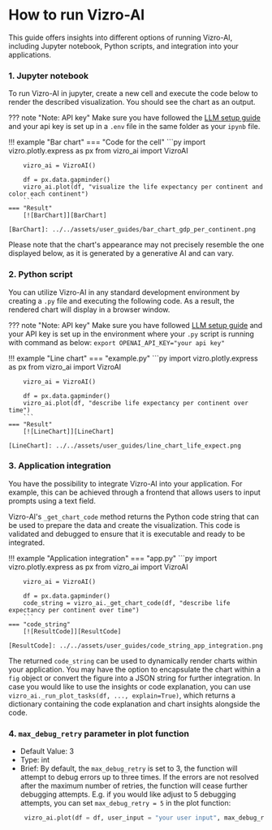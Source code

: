 # How to run Vizro-AI

This guide offers insights into different options of running Vizro-AI, including Jupyter notebook, Python scripts, and integration into your applications.

### 1. Jupyter notebook
To run Vizro-AI in jupyter, create a new cell and execute the code below to render the described visualization. You should see the chart as an output.

??? note "Note: API key"
    Make sure you have followed the [LLM setup guide](./install.md#large-language-model) and
    your api key is set up in a `.env` file in the same folder as your `ipynb` file.

!!! example "Bar chart"
    === "Code for the cell"
        ```py
        import vizro.plotly.express as px
        from vizro_ai import VizroAI

        vizro_ai = VizroAI()

        df = px.data.gapminder()
        vizro_ai.plot(df, "visualize the life expectancy per continent and color each continent")
        ```
    === "Result"
        [![BarChart]][BarChart]

    [BarChart]: ../../assets/user_guides/bar_chart_gdp_per_continent.png

Please note that the chart's appearance may not precisely resemble the one displayed below, as it is generated by a generative AI and can vary.

### 2. Python script
You can utilize Vizro-AI in any standard development environment by creating a `.py` file and executing the following code. As a result, the rendered chart will display in a browser window.

??? note "Note: API key"
    Make sure you have followed [LLM setup guide](./install.md#large-language-model) and
    your API key is set up in the environment where your `.py` script is running with command as below:
    ```
    export OPENAI_API_KEY="your api key"
    ```

!!! example "Line chart"
    === "example.py"
        ```py
        import vizro.plotly.express as px
        from vizro_ai import VizroAI

        vizro_ai = VizroAI()

        df = px.data.gapminder()
        vizro_ai.plot(df, "describe life expectancy per continent over time")
        ```
    === "Result"
        [![LineChart]][LineChart]

    [LineChart]: ../../assets/user_guides/line_chart_life_expect.png

### 3. Application integration

You have the possibility to integrate Vizro-AI into your application. For example, this can be achieved through a frontend that allows users to input prompts using a text field.

Vizro-AI's `_get_chart_code` method returns the Python code string that can be used to prepare the data and create the visualization. This code is validated and debugged to ensure that it is executable and ready to be integrated.

!!! example "Application integration"
    === "app.py"
        ```py
        import vizro.plotly.express as px
        from vizro_ai import VizroAI

        vizro_ai = VizroAI()

        df = px.data.gapminder()
        code_string = vizro_ai._get_chart_code(df, "describe life expectancy per continent over time")
        ```
    === "code_string"
        [![ResultCode]][ResultCode]

    [ResultCode]: ../../assets/user_guides/code_string_app_integration.png

The returned `code_string` can be used to dynamically render charts within your application. You may have the option to encapsulate the chart within a `fig` object or convert the figure into a JSON string for further integration.
In case you would like to use the insights or code explanation, you can use `vizro_ai._run_plot_tasks(df, ..., explain=True)`, which returns a dictionary containing the code explanation and chart insights alongside the code.

### 4. `max_debug_retry` parameter in plot function
- Default Value: 3
- Type: int
- Brief: By default, the `max_debug_retry` is set to 3, the function will attempt to debug errors up to three times.
If the errors are not resolved after the maximum number of retries, the function will cease further debugging attempts.
E.g. if you would like adjust to 5 debugging attempts, you can set `max_debug_retry = 5` in the plot function:
    ```py
     vizro_ai.plot(df = df, user_input = "your user input", max_debug_retry= 5)
    ```
